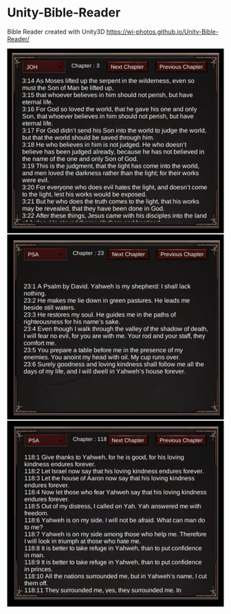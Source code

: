 # Unity-Bible-Reader
Bible Reader created with Unity3D https://wi-photos.github.io/Unity-Bible-Reader/

![Alt text](screenshots/bible1.png?raw=true "Bible")
![Alt text](screenshots/bible2.png?raw=true "Bible")
![Alt text](screenshots/bible3.png?raw=true "Bible")
